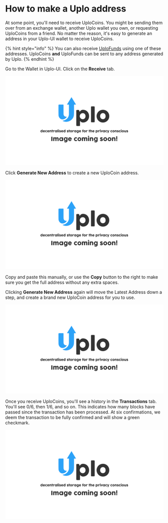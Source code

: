 # How to make a Uplo address

At some point, you'll need to receive UploCoins. You might be sending them over from an exchange wallet, another Uplo wallet you own, or requesting UploCoins from a friend. No matter the reason, it's easy to generate an address in your Uplo-UI wallet to receive UploCoins.

{% hint style="info" %}
You can also receive [UploFunds](../uplofunds/what-are-uplofunds.md) using one of these addresses. UploCoins **and** UploFunds can be sent to any address generated by Uplo.
{% endhint %}

Go to the Wallet in Uplo-UI. Click on the **Receive** tab.

![](../.gitbook/assets/coming-soon-01.png)

Click **Generate New Address** to create a new UploCoin address.

![](../.gitbook/assets/coming-soon-01.png)

Copy and paste this manually, or use the **Copy** button to the right to make sure you get the full address without any extra spaces.

Clicking **Generate New Address** again will move the Latest Address down a step, and create a brand new UploCoin address for you to use.

![](../.gitbook/assets/coming-soon-01.png)

Once you receive UploCoins, you'll see a history in the **Transactions** tab. You'll see 0/6, then 1/6, and so on. This indicates how many blocks have passed since the transaction has been processed. At six confirmations, we deem the transaction to be fully confirmed and will show a green checkmark.

![](../.gitbook/assets/coming-soon-01.png)

